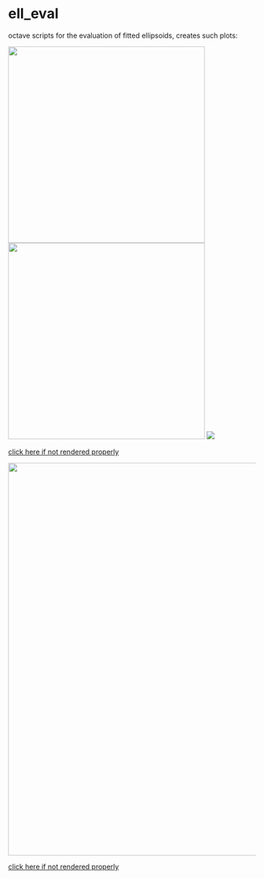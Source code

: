 # ell_eval
octave scripts for the evaluation of fitted ellipsoids, creates such plots:

<img src="http://romangrothausmann.github.io/ell_eval/test/t00.efit-3Dasym.svg" width="400">
<img src="http://romangrothausmann.github.io/ell_eval/test/t00.efit-2Dpdist.svg" width="400">

<img src="http://romangrothausmann.github.io/ell_eval/test/t00.efit-2Dshist_inc-shearY_VB-VB.svg" >

[click here if not rendered properly](http://romangrothausmann.github.io/ell_eval/test/t00.efit-2Dshist_inc-shearY_VB-VB.svg)

<img src="http://romangrothausmann.github.io/ell_eval/test/t00.efit-2Dshist_inc-pdist-shearY_VB-VB.svg" width="800">

[click here if not rendered properly](http://romangrothausmann.github.io/ell_eval/test/t00.efit-2Dshist_inc-pdist-shearY_VB-VB.svg)
